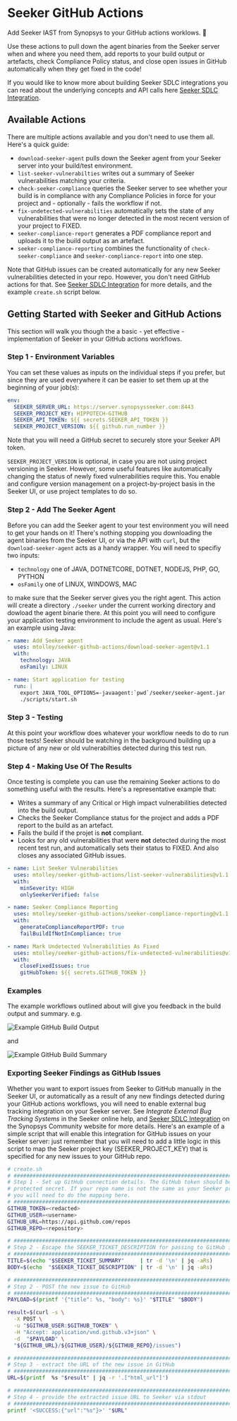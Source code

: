 # Seeker GitHub Actions

Add Seeker IAST from Synopsys to your GitHub actions worklows. :rocket:

Use these actions to pull down the agent binaries from the Seeker server when and where you need them, add reports to your build output or artefacts, check Compliance Policy status, and close open issues in GitHub automatically when they get fixed in the code!

If you would like to know more about building Seeker SDLC integrations you can read about the underlying concepts and API calls here [Seeker SDLC Integration](https://community.synopsys.com/s/article/Seeker-SDLC-Integration).

## Available Actions

There are multiple actions available and you don't need to use them all. Here's a quick guide:

* `download-seeker-agent` pulls down the Seeker agent from your Seeker server into your build/test environment.
* `list-seeker-vulnerabilties` writes out a summary of Seeker vulnerabilities matching your criteria.
* `check-seeker-compliance` queries the Seeker server to see whether your build is in compliance with any Compliance Policies in force for your project and - optionally - fails the workflow if not.
* `fix-undetected-vulnerabilities` automatically sets the state of any vulnerabilities that were no longer detected in the most recent version of your project to FIXED.
* `seeker-compliance-report` generates a PDF compliance report and uploads it to the build output as an artefact.
* `seeker-compliance-reporting` combines the functionality of `check-seeker-compliance` and `seeker-compliance-report` into one step.

Note that GitHub issues can be created automatically for any new Seeker vulnerabilities detected in your repo. However, you don't need GitHub actions for that. See [Seeker SDLC Integration](https://community.synopsys.com/s/article/Seeker-SDLC-Integration) for more details, and the example `create.sh` script below.

## Getting Started with Seeker and GitHub Actions

This section will walk you though the a basic - yet effective - implementation of Seeker in your GitHub actions workflows.

### Step 1 - Environment Variables

You can set these values as inputs on the individual steps if you prefer, but since they are used everywhere it can be easier to set them up at the beginning of your job(s):

```yaml
env:
  SEEKER_SERVER_URL: https://server.synopsysseeker.com:8443
  SEEKER_PROJECT_KEY: HIPPOTECH-GITHUB
  SEEKER_API_TOKEN: ${{ secrets.SEEKER_API_TOKEN }}
  SEEKER_PROJECT_VERSION: ${{ github.run_number }}
```

Note that you will need a GitHub secret to securely store your Seeker API token.

`SEEKER_PROJECT_VERSION` is optional, in case you are not using project versioning in Seeker. However, some useful features like automatically changing the status of newly fixed vulnerabilities require this. You enable and configure version management on a project-by-project basis in the Seeker UI, or use project templates to do so. 

### Step 2 - Add The Seeker Agent

Before you can add the Seeker agent to your test environment you will need to get your hands on it! There's nothing stopping you downloading the agent binaries from the Seeker UI, or via the API with `curl`, but the `download-seeker-agent` acts as a handy wrapper. You will need to specifiy two inputs:

* `technology` one of JAVA, DOTNETCORE, DOTNET, NODEJS, PHP, GO, PYTHON
* `osFamily` one of LINUX, WINDOWS, MAC

to make sure that the Seeker server gives you the right agent. This action will create a directory `./seeker` under the current working directory and dowload the agent binarie there. At this point you will need to configure your application testing environment to include the agent as usual. Here's an example using Java:

```yaml
- name: Add Seeker agent
  uses: mtolley/seeker-github-actions/download-seeker-agent@v1.1
  with:
    technology: JAVA
    osFamily: LINUX

- name: Start application for testing
  run: |
    export JAVA_TOOL_OPTIONS=-javaagent:`pwd`/seeker/seeker-agent.jar
    ./scripts/start.sh
```

### Step 3 - Testing

At this point your workflow does whatever your workflow needs to do to run those tests! Seeker should be watching in the background building up a picture of any new or old vulnerabilties detected during this test run.

### Step 4 - Making Use Of The Results

Once testing is complete you can use the remaining Seeker actions to do something useful with the results. Here's a representative example that:

* Writes a summary of any Critical or High impact vulnerabilities detected into the build output.
* Checks the Seeker Compliance status for the project and adds a PDF report to the build as an artefact.
* Fails the build if the projet is **not** compliant.
* Looks for any old vulnerabilities that were **not** detected during the most recent test run, and automatically sets their status to FIXED. And also closes any associated GitHub issues.

```yaml
- name: List Seeker Vulnerabilities
  uses: mtolley/seeker-github-actions/list-seeker-vulnerabilities@v1.1
  with:
    minSeverity: HIGH
    onlySeekerVerified: false

- name: Seeker Compliance Reporting
  uses: mtolley/seeker-github-actions/seeker-compliance-reporting@v1.1
  with:
    generateComplianceReportPDF: true
    failBuildIfNotInCompliance: true

- name: Mark Undetected Vulnerabilities As Fixed
  uses: mtolley/seeker-github-actions/fix-undetected-vulnerabilities@v1.1
  with:
    closeFixedIssues: true
    gitHubToken: ${{ secrets.GITHUB_TOKEN }}
```

### Examples

The example workflows outlined about will give you feedback in the build output and summary. e.g.

![Example GitHub Build Output](/doc/img/github-build-output.png?raw=true "Example GitHub Build Output")

and

![Example GitHub Build Summary](/doc/img/github-build-summary.png?raw=true "Example GitHub Build Summary")

### Exporting Seeker Findings as GitHub Issues

Whether you want to export issues from Seeker to GitHub manually in the Seeker UI, or automatically as a result of any new findings detected during your GitHub actions workflows, you will need to enable external bug tracking integration on your Seeker server. See *Integrate External Bug Tracking Systems* in the Seeker online help, and [Seeker SDLC Integration](https://community.synopsys.com/s/article/Seeker-SDLC-Integration) on the Synopsys Community website for more details. Here's an example of a simple script that will enable this integration for GitHub issues on your Seeker server: just remember that you will need to add a little logic in this script to map the Seeker project key (SEEKER_PROJECT_KEY) that is specified for any new issues to your GitHub repo.

```bash
# create.sh
# #################################################################################
# Step 1 - Set up GitHub connection details. The GitHub token should be a carefully
# protected secret. If your repo name is not the same as your Seeker project key
# you will need to do the mapping here.
# #################################################################################
GITHUB_TOKEN=<redacted>
GITHUB_USER=<username>
GITHUB_URL=https://api.github.com/repos
GITHUB_REPO=<repository>

# ################################################################################
# Step 2 - Escape the SEEKER_TICKET_DESCRIPTION for passing to GitHub in JSON
# ################################################################################
TITLE=$(echo "$SEEKER_TICKET_SUMMARY"     | tr -d '\n' | jq -aRs)
BODY=$(echo  "$SEEKER_TICKET_DESCRIPTION" | tr -d '\n' | jq -aRs)

# ################################################################################
# Step 2 - POST the new issue to GitHub
# ################################################################################
PAYLOAD=$(printf '{"title": %s, "body": %s}' "$TITLE" "$BODY")

result=$(curl -s \
  -X POST \
  -u "$GITHUB_USER:$GITHUB_TOKEN" \
  -H "Accept: application/vnd.github.v3+json" \
  -d  "$PAYLOAD" \
  "${GITHUB_URL}/${GITHUB_USER}/${GITHUB_REPO}/issues")

# ################################################################################
# Step 3 - extract the URL of the new issue in GitHub
# ################################################################################
URL=$(printf  %s "$result" | jq -r '.["html_url"]')

# ################################################################################
# Step 4 - provide the extracted issue URL to Seeker via stdout
# ################################################################################
printf '<SUCCESS:{"url":"%s"}>' "$URL"
```